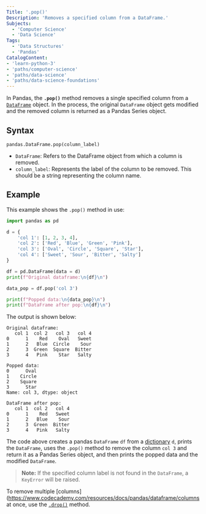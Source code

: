 ```yaml
---
Title: '.pop()'
Description: 'Removes a specified column from a DataFrame.'
Subjects:
  - 'Computer Science'
  - 'Data Science'
Tags:
  - 'Data Structures'
  - 'Pandas'
CatalogContent:
- 'learn-python-3'
- 'paths/computer-science'
- 'paths/data-science'
- 'paths/data-science-foundations'
---
```


In Pandas, the **`.pop()`** method removes a single specified column from a [`DataFrame`](https://www.codecademy.com/resources/docs/pandas/dataframe) object. In the process, the original `DataFrame` object gets modified and the removed column is returned as a Pandas Series object.

## Syntax

```pseudo
pandas.DataFrame.pop(column_label)
```

- `DataFrame`: Refers to the DataFrame object from which a column is removed.
- `column_label`: Represents the label of the column to be removed. This should be a string representing the column name.

## Example

This example shows the `.pop()` method in use:

```py
import pandas as pd

d = {
    'col 1': [1, 2, 3, 4],
    'col 2': ['Red', 'Blue', 'Green', 'Pink'],
    'col 3': ['Oval', 'Circle', 'Square', 'Star'],
    'col 4': ['Sweet', 'Sour', 'Bitter', 'Salty']
}

df = pd.DataFrame(data = d)
print(f"Original dataframe:\n{df}\n")

data_pop = df.pop('col 3')

print(f"Popped data:\n{data_pop}\n")
print(f"DataFrame after pop:\n{df}\n")
```

The output is shown below:

```shell
Original dataframe:
   col 1  col 2   col 3   col 4
0      1    Red    Oval   Sweet
1      2   Blue  Circle    Sour
2      3  Green  Square  Bitter
3      4   Pink    Star   Salty

Popped data:
0      Oval
1    Circle
2    Square
3      Star
Name: col 3, dtype: object

DataFrame after pop:
   col 1  col 2   col 4
0      1    Red   Sweet
1      2   Blue    Sour
2      3  Green  Bitter
3      4   Pink   Salty
```

The code above creates a pandas `DataFrame` `df` from a [dictionary](https://www.codecademy.com/resources/docs/python/dictionaries) `d`, prints the `DataFrame`, uses the `.pop()` method to remove the column `col 3` and return it as a Pandas Series object, and then prints the popped data and the modified `DataFrame`.

> **Note:** If the specified column label is not found in the `DataFrame`, a `KeyError` will be raised.

To remove multiple [columns](https://www.codecademy.com/resources/docs/pandas/dataframe/columns at once, use the [`.drop()`](https://www.codecademy.com/resources/docs/pandas/dataframe/drop) method.
